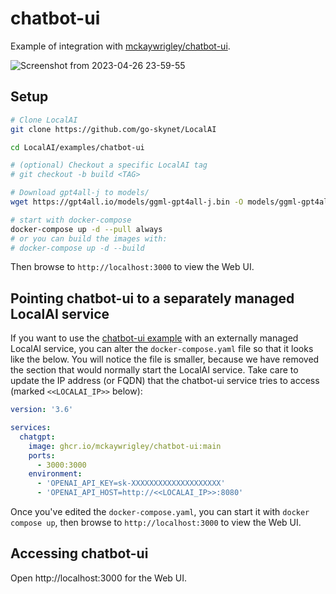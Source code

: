 # chatbot-ui

Example of integration with [mckaywrigley/chatbot-ui](https://github.com/mckaywrigley/chatbot-ui).

![Screenshot from 2023-04-26 23-59-55](https://user-images.githubusercontent.com/2420543/234715439-98d12e03-d3ce-4f94-ab54-2b256808e05e.png)

## Setup

```bash
# Clone LocalAI
git clone https://github.com/go-skynet/LocalAI

cd LocalAI/examples/chatbot-ui

# (optional) Checkout a specific LocalAI tag
# git checkout -b build <TAG>

# Download gpt4all-j to models/
wget https://gpt4all.io/models/ggml-gpt4all-j.bin -O models/ggml-gpt4all-j

# start with docker-compose
docker-compose up -d --pull always
# or you can build the images with:
# docker-compose up -d --build
```

Then browse to `http://localhost:3000` to view the Web UI.

## Pointing chatbot-ui to a separately managed LocalAI service

If you want to use the [chatbot-ui example](https://github.com/go-skynet/LocalAI/tree/master/examples/chatbot-ui) with an externally managed LocalAI service, you can alter the `docker-compose.yaml` file so that it looks like the below. You will notice the file is smaller, because we have removed the section that would normally start the LocalAI service. Take care to update the IP address (or FQDN) that the chatbot-ui service tries to access (marked `<<LOCALAI_IP>>` below):

```yaml
version: '3.6'

services:
  chatgpt:
    image: ghcr.io/mckaywrigley/chatbot-ui:main
    ports:
      - 3000:3000
    environment:
      - 'OPENAI_API_KEY=sk-XXXXXXXXXXXXXXXXXXXX'
      - 'OPENAI_API_HOST=http://<<LOCALAI_IP>>:8080'
```

Once you've edited the `docker-compose.yaml`, you can start it with `docker compose up`, then browse to `http://localhost:3000` to view the Web UI.

## Accessing chatbot-ui

Open http://localhost:3000 for the Web UI.
